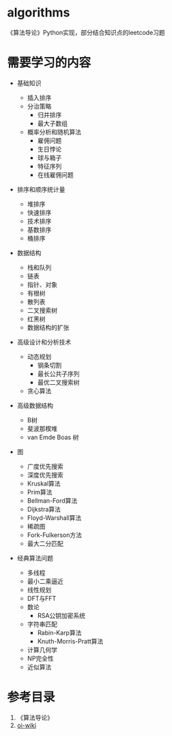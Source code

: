 # algorithms
《算法导论》Python实现，部分结合知识点的leetcode习题

# 需要学习的内容
- 基础知识
    - 插入排序
    - 分治策略
        - 归并排序
        - 最大子数组
    - 概率分析和随机算法
        - 雇佣问题
        - 生日悖论
        - 球与箱子
        - 特征序列
        - 在线雇佣问题

- 排序和顺序统计量
    - 堆排序
    - 快速排序
    - 技术排序
    - 基数排序
    - 桶排序

- 数据结构
    - 栈和队列
    - 链表
    - 指针、对象
    - 有根树
    - 散列表
    - 二叉搜索树
    - 红黑树
    - 数据结构的扩张

- 高级设计和分析技术
    - 动态规划
        - 钢条切割
        - 最长公共子序列
        - 最优二叉搜索树
    - 贪心算法

- 高级数据结构
    - B树
    - 斐波那楔堆
    - van Emde Boas 树

- 图
    - 广度优先搜索
    - 深度优先搜索
    - Kruskal算法
    - Prim算法
    - Bellman-Ford算法
    - Dijkstra算法
    - Floyd-Warshall算法
    - 稀疏图
    - Fork-Fulkerson方法
    - 最大二分匹配

- 经典算法问题
    - 多线程
    - 最小二乘逼近
    - 线性规划
    - DFT与FFT
    - 数论
        - RSA公钥加密系统
    - 字符串匹配
        - Rabin-Karp算法
        - Knuth-Morris-Pratt算法
    - 计算几何学
    - NP完全性
    - 近似算法


# 参考目录
1. 《算法导论》
2. [oi-wiki](https://oi-wiki.org)